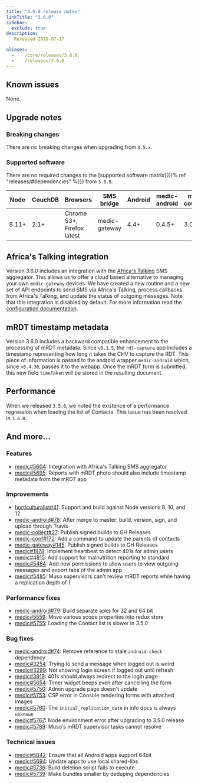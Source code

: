 ```yaml
---
title: "3.6.0 release notes"
linkTitle: "3.6.0"
sidebar:
  exclude: true
description:
   Released 2019-07-17

aliases:
  -    /core/releases/3.6.0
  -    /releases/3.6.0
---
```


## Known issues

None.

## Upgrade notes

### Breaking changes

There are no breaking changes when upgrading from `3.5.x`.

### Supported software

There are no required changes to the [supported software matrix]({{% ref "releases/#dependencies" %}})
 from `3.0.0`.

| Node | CouchDB | Browsers | SMS bridge | Android | medic-android | medic-couch2pg |
|----|----|----|----|----|----|---|
| 8.11+ | 2.1+ | Chrome 53+, Firefox latest | medic-gateway | 4.4+ | 0.4.5+ | 3.0+ |

## Africa's Talking integration

Version 3.6.0 includes an integration with the [Africa's Talking](https://africastalking.com) SMS aggregator. This allows us to offer a cloud based alternative to managing your own `medic-gateway` devices. We have created a new routine and a new set of API endpoints to send SMS via Africa's Talking, process callbacks from Africa's Talking, and update the status of outgoing messages. Note that this integration is disabled by default. For more information read the [configuration documentation](https://docs.communityhealthtoolkit.org/apps/guides/messaging/africas-talking/).

## mRDT timestamp metadata

Version 3.6.0 includes a backward compatible enhancement to the processing of mRDT metadata. Since `v0.1.5`, the `rdt-capture` app includes a timestamp representing how long it takes the CHV to capture the RDT. This piece of information is passed to the android wrapper `medic-android` which, since `v0.4.30`, passes it to the webapp. Once the mRDT form is submitted, this new field `timeTaken` will be stored in the resulting document.

## Performance

When we released `3.5.0`, we noted the existence of a performance regression when loading the list of Contacts. This issue has been resolved in `3.6.0`.

## And more...

### Features

- [medic#5604](https://github.com/medic/cht-core/issues/5604): Integration with Africa's Talking SMS aggregator
- [medic#5695](https://github.com/medic/cht-core/issues/5695): Reports with mRDT photo should also include timestamp metadata from the mRDT app

### Improvements

- [horticulturalist#41](https://github.com/medic/horticulturalist/issues/41): Support and build against Node versions 8, 10, and 12
- [medic-android#78](https://github.com/medic/cht-android/issues/78): After merge to master: build, version, sign, and upload through Travis
- [medic-collect#27](https://github.com/medic/medic-collect/issues/27): Publish signed builds to GH Releases
- [medic-conf#172](https://github.com/medic/cht-conf/issues/172): Add a command to update the parents of contacts
- [medic-gateway#145](https://github.com/medic/cht-gateway/issues/145): Publish signed builds to GH Releases
- [medic#1978](https://github.com/medic/cht-core/issues/1978): Implement heartbeat to detect 401s for admin users
- [medic#4815](https://github.com/medic/cht-core/issues/4815): Add support for malnutrition reporting to standard
- [medic#5464](https://github.com/medic/cht-core/issues/5464): Add new permissions to allow users to view outgoing messages and export tabs of the admin app
- [medic#5485](https://github.com/medic/cht-core/issues/5485): Muso supervisors can't review mRDT reports while having a replication depth of 1

### Performance fixes

- [medic-android#79](https://github.com/medic/cht-android/issues/79): Build separate apks for 32 and 64 bit
- [medic#5559](https://github.com/medic/cht-core/issues/5559): Move various scope properties into redux store
- [medic#5755](https://github.com/medic/cht-core/issues/5755): Loading the Contact list is slower in 3.5.0

### Bug fixes

- [medic-android#74](https://github.com/medic/cht-android/issues/74): Remove reference to stale `android-check` dependency
- [medic#3254](https://github.com/medic/cht-core/issues/3254): Trying to send a message when logged out is weird
- [medic#3299](https://github.com/medic/cht-core/issues/3299): Not showing login screen if logged out until refresh
- [medic#3919](https://github.com/medic/cht-core/issues/3919): 401s should always redirect to the login page
- [medic#5654](https://github.com/medic/cht-core/issues/5654): Timer widget beeps even after cancelling the form
- [medic#5750](https://github.com/medic/cht-core/issues/5750): Admin upgrade page doesn't update
- [medic#5753](https://github.com/medic/cht-core/issues/5753): CSP error in Console rendering forms with attached images
- [medic#5760](https://github.com/medic/cht-core/issues/5760): The `initial_replication_date` in info docs is always `unknown`
- [medic#5767](https://github.com/medic/cht-core/issues/5767): Node environment error after upgrading to 3.5.0 release
- [medic#5789](https://github.com/medic/cht-core/issues/5789): Muso's mRDT supervisor tasks cannot resolve

### Technical issues

- [medic#5642](https://github.com/medic/cht-core/issues/5642): Ensure that all Android apps support 64bit
- [medic#5694](https://github.com/medic/cht-core/issues/5694): Update apps to use local shared-libs
- [medic#5736](https://github.com/medic/cht-core/issues/5736): Build deletion script fails to execute
- [medic#5739](https://github.com/medic/cht-core/issues/5739): Make bundles smaller by deduping dependencies
